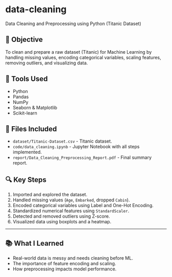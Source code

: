 # data-cleaning
Data Cleaning and Preprocessing using Python (Titanic Dataset)

## 🧠 Objective
To clean and prepare a raw dataset (Titanic) for Machine Learning by handling missing values, encoding categorical variables, scaling features, removing outliers, and visualizing data.

## 🧰 Tools Used
- Python
- Pandas
- NumPy
- Seaborn & Matplotlib
- Scikit-learn

## 📁 Files Included
- `dataset/Titanic-Dataset.csv` - Titanic dataset.
- `code/data_cleaning.ipynb` - Jupyter Notebook with all steps implemented.
- `report/Data_Cleaning_Preprocessing_Report.pdf` - Final summary report.

## 🔍 Key Steps
1. Imported and explored the dataset.
2. Handled missing values (`Age`, `Embarked`, dropped `Cabin`).
3. Encoded categorical variables using Label and One-Hot Encoding.
4. Standardized numerical features using `StandardScaler`.
5. Detected and removed outliers using Z-score.
6. Visualized data using boxplots  and a heatmap.

---

## 📚 What I Learned
- Real-world data is messy and needs cleaning before ML.
- The importance of feature encoding and scaling.
- How preprocessing impacts model performance.
